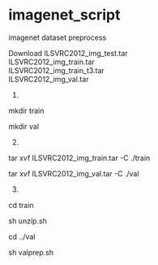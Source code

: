 # imagenet_script
imagenet dataset preprocess

Download 
ILSVRC2012_img_test.tar  
ILSVRC2012_img_train.tar  
ILSVRC2012_img_train_t3.tar  
ILSVRC2012_img_val.tar

1.  
mkdir train

mkdir val


2.
tar xvf ILSVRC2012_img_train.tar -C ./train

tar xvf ILSVRC2012_img_val.tar -C ./val


3.
cd train

sh unzip.sh

cd ../val

sh valprep.sh
